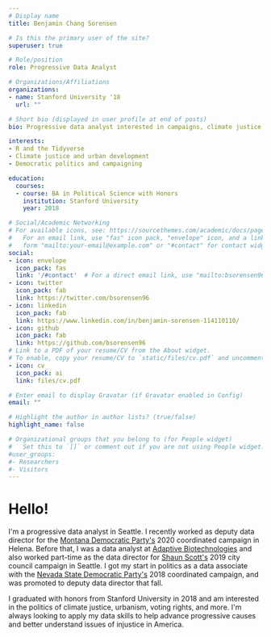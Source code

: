```yaml
---
# Display name
title: Benjamin Chang Sorensen

# Is this the primary user of the site?
superuser: true

# Role/position
role: Progressive Data Analyst

# Organizations/Affiliations
organizations:
- name: Stanford University '18
  url: ""

# Short bio (displayed in user profile at end of posts)
bio: Progressive data analyst interested in campaigns, climate justice, and more. 

interests:
- R and the Tidyverse
- Climate justice and urban development
- Democratic politics and campaigning

education:
  courses:
  - course: BA in Political Science with Honors
    institution: Stanford University
    year: 2018

# Social/Academic Networking
# For available icons, see: https://sourcethemes.com/academic/docs/page-builder/#icons
#   For an email link, use "fas" icon pack, "envelope" icon, and a link in the
#   form "mailto:your-email@example.com" or "#contact" for contact widget.
social:
- icon: envelope
  icon_pack: fas
  link: '/#contact'  # For a direct email link, use "mailto:bsorensen96@gmail.com".
- icon: twitter
  icon_pack: fab
  link: https://twitter.com/bsorensen96
- icon: linkedin
  icon_pack: fab
  link: https://www.linkedin.com/in/benjamin-sorensen-114110110/
- icon: github
  icon_pack: fab
  link: https://github.com/bsorensen96
# Link to a PDF of your resume/CV from the About widget.
# To enable, copy your resume/CV to `static/files/cv.pdf` and uncomment the lines below.
- icon: cv
  icon_pack: ai
  link: files/cv.pdf

# Enter email to display Gravatar (if Gravatar enabled in Config)
email: ""

# Highlight the author in author lists? (true/false)
highlight_name: false

# Organizational groups that you belong to (for People widget)
#   Set this to `[]` or comment out if you are not using People widget.
#user_groups:
#- Researchers
#- Visitors
---
```


# __Hello!__

I'm a progressive data analyst in Seattle. I recently worked as deputy data director for the [Montana Democratic Party's](https://montanademocrats.org/) 2020 coordinated campaign in Helena. Before that, I was a data analyst at [Adaptive Biotechnologies](https://adaptivebiotech.com) and also worked part-time as the data director for [Shaun Scott's](https://ballotpedia.org/Shaun_Scott) 2019 city council campaign in Seattle. I got my start in politics as a data associate with the [Nevada State Democratic Party's](https://nvdems.com/) 2018 coordinated campaign, and was promoted to deputy data director that fall.

I graduated with honors from Stanford University in 2018 and am interested in the politics of climate justice, urbanism, voting rights, and more. I'm always looking to apply my data skills to help advance progressive causes and better understand issues of injustice in America. 
